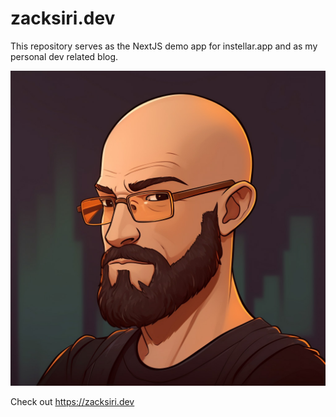 # zacksiri.dev

This repository serves as the NextJS demo app for instellar.app and as my personal dev related blog.

![avatar](/public/images/zack-ai.jpg)

Check out https://zacksiri.dev
